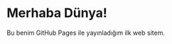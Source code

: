 <!DOCTYPE html>
<html lang="en">
<head>
  <meta charset="UTF-8">
  <meta name="viewport" content="width=device-width, initial-scale=1.0">
  <title>Benim İlk Sitem</title>
</head>
<body>
  <h1>Merhaba Dünya!</h1>
  <p>Bu benim GitHub Pages ile yayınladığım ilk web sitem.</p>
</body>
</html>
